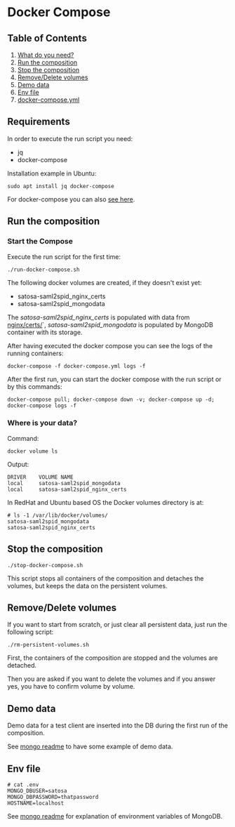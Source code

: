 # Docker Compose

## Table of Contents

1. [What do you need?](#what-do-you-need?)
2. [Run the composition](#run-the-composition)
3. [Stop the composition](#stop-the-composition)
4. [Remove/Delete volumes](#remove/delete-volumes)
5. [Demo data](#demo-data)
6. [Env file](#env-file)
7. [docker-compose.yml](#docker-compose.yml)

## Requirements

In order to execute the run script you need:

* jq
* docker-compose

Installation example in Ubuntu:

```
sudo apt install jq docker-compose
```

For docker-compose you can also [see here](https://docs.docker.com/compose/install/other/).

## Run the composition

### Start the Compose

Execute the run script for the first time:

```
./run-docker-compose.sh
```

The following docker volumes are created, if they doesn't exist yet:

* satosa-saml2spid_nginx_certs
* satosa-saml2spid_mongodata 

The *satosa-saml2spid_nginx_certs* is populated with data from [nginx/certs/](nginx/certs)`,
*satosa-saml2spid_mongodata* is populated by MongoDB container with its storage.

After having executed the docker compose you can see the logs of the running containers:
```
docker-compose -f docker-compose.yml logs -f
```

After the first run, you can start the docker compose with the run script or by this commands:

```
docker-compose pull; docker-compose down -v; docker-compose up -d; docker-compose logs -f
```
### Where is your data?

Command:

```
docker volume ls
```

Output:

```
DRIVER    VOLUME NAME
local     satosa-saml2spid_mongodata
local     satosa-saml2spid_nginx_certs
```

In RedHat and Ubuntu based OS the Docker volumes directory is at:

```
# ls -1 /var/lib/docker/volumes/
satosa-saml2spid_mongodata
satosa-saml2spid_nginx_certs
```

## Stop the composition

```
./stop-docker-compose.sh
```

This script stops all containers of the composition and detaches the volumes, but keeps the data on the persistent volumes.

## Remove/Delete volumes

If you want to start from scratch, or just clear all persistent data, just run the following script:

```
./rm-persistent-volumes.sh
```

First, the containers of the composition are stopped and the volumes are detached.

Then you are asked if you want to delete the volumes and if you answer yes, you have to confirm volume by volume.

## Demo data

Demo data for a test client are inserted into the DB during the first run of the composition.

See [mongo readme](../README.mongo.md) to have some example of demo data.

## Env file

```
# cat .env
MONGO_DBUSER=satosa
MONGO_DBPASSWORD=thatpassword
HOSTNAME=localhost
```

See [mongo readme](../README.mongo.md) for explanation of environment variables of MongoDB.
